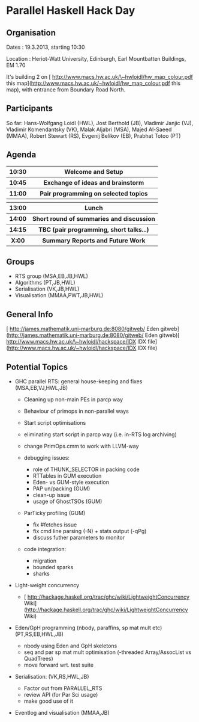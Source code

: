 # Parallel Haskell Hack Day

## Organisation


Dates : 19.3.2013, starting 10:30


Location : Heriot-Watt University, Edinburgh, Earl Mountbatten Buildings, EM 1.70


It's building 2 on [ http://www.macs.hw.ac.uk/\~hwloidl/hw_map_colour.pdf this map](http://www.macs.hw.ac.uk/~hwloidl/hw_map_colour.pdf this map), with entrance from Boundary Road North.
 

## Participants


So far: Hans-Wolfgang Loidl (HWL), Jost Berthold (JB), Vladimir Janjic (VJ), Vladimir Komendantsky (VK), Malak Aljabri (MSA), Majed Al-Saeed (MMAA), Robert Stewart (RS), Evgenij Belikov (EB), Prabhat Totoo (PT)

## Agenda

<table><tr><th> 10:30 </th>
<th> Welcome and Setup 
</th></tr>
<tr><th> 10:45 </th>
<th> Exchange of ideas and brainstorm 
</th></tr>
<tr><th> 11:00 </th>
<th> Pair programming on selected topics 
</th></tr>
<tr><th></th>
<th></th></tr>
<tr><th> 13:00 </th>
<th> Lunch 
</th></tr>
<tr><th> 14:00 </th>
<th> Short round of summaries and discussion 
</th></tr>
<tr><th> 14:15 </th>
<th> TBC (pair programming, short talks...) 
</th></tr>
<tr><th> X:00  </th>
<th> Summary Reports and Future Work
</th></tr></table>

## Groups

- RTS group (MSA,EB,JB,HWL)
- Algorithms (PT,JB,HWL)
- Serialisation (VK,JB,HWL)
- Visualisation (MMAA,PWT,JB,HWL) 

## General Info

[ http://james.mathematik.uni-marburg.de:8080/gitweb/ Eden gitweb](http://james.mathematik.uni-marburg.de:8080/gitweb/ Eden gitweb)[ http://www.macs.hw.ac.uk/\~hwloidl/hackspace/IDX IDX file](http://www.macs.hw.ac.uk/~hwloidl/hackspace/IDX IDX file)

## Potential Topics

- GHC parallel RTS: general house-keeping and fixes  (MSA,EB,VJ,HWL,JB)

  - Cleaning up non-main PEs in parcp way
  - Behaviour of primops in non-parallel ways
  - Start script optimisations
  - eliminating start script in parcp way (i.e. in-RTS log archiving)
  - change PrimOps.cmm to work with LLVM-way
  - debugging issues:

    - role of THUNK_SELECTOR in packing code
    - RTTables in GUM execution
    - Eden- vs GUM-style execution
    - PAP un/packing (GUM)
    - clean-up issue
    - usage of GhostTSOs (GUM)
  - ParTicky profiling (GUM)

    - fix \#fetches issue
    - fix cmd line parsing (-N) + stats output (-qPg)
    - discuss futher parameters to monitor
  - code integration:

    - migration
    - bounded sparks
    - sharks
- Light-weight concurrency

  - [ http://hackage.haskell.org/trac/ghc/wiki/LightweightConcurrency Wiki](http://hackage.haskell.org/trac/ghc/wiki/LightweightConcurrency Wiki)
- Eden/GpH programming (nbody, paraffins, sp mat mult etc) (PT,RS,EB,HWL,JB)

  - nbody using Eden and GpH skeletons
  - seq and par sp mat mult optimisation (-threaded Array/AssocList vs QuadTrees)
  - move forward wrt. test suite
- Serialisation: (VK,RS,HWL,JB)

  - Factor out from PARALLEL_RTS
  - review API (for Par Sci usage)
  - make good use of it 
- Eventlog and visualisation (MMAA,JB)

